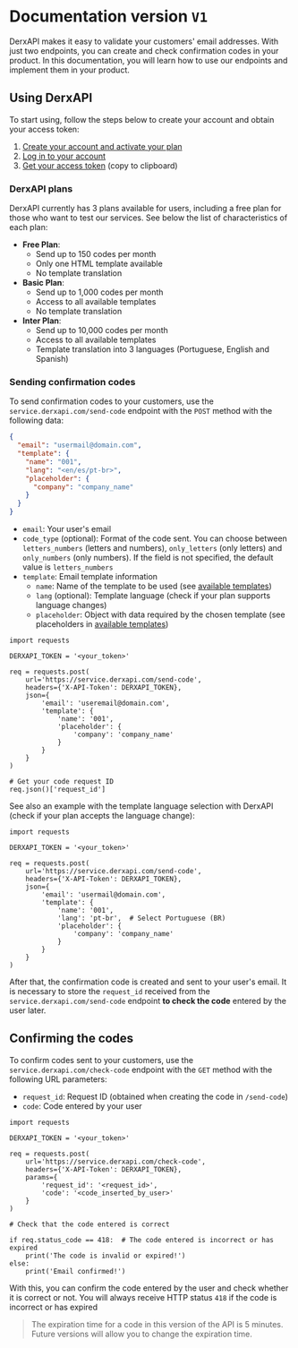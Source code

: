 # Documentation version `V1`

DerxAPI makes it easy to validate your customers' email addresses. With just two endpoints, you can create and check confirmation codes in your product. In this documentation, you will learn how to use our endpoints and implement them in your product.

## Using DerxAPI

To start using, follow the steps below to create your account and obtain your access token:

1. [Create your account and activate your plan](https://derxapi.com/register)
2. [Log in to your account](https://derxapi.com/login)
3. [Get your access token](https://derxapi.com/token) (copy to clipboard)

### DerxAPI plans

DerxAPI currently has 3 plans available for users, including a free plan for those who want to test our services. See below the list of characteristics of each plan:

- **Free Plan**:
  - Send up to 150 codes per month
  - Only one HTML template available
  - No template translation
- **Basic Plan**:
  - Send up to 1,000 codes per month
  - Access to all available templates
  - No template translation
- **Inter Plan**:
  - Send up to 10,000 codes per month
  - Access to all available templates
  - Template translation into 3 languages ​​(Portuguese, English and Spanish)

### Sending confirmation codes

To send confirmation codes to your customers, use the `service.derxapi.com/send-code` endpoint with the `POST` method with the following data:

```json
{
  "email": "usermail@domain.com",
  "template": {
    "name": "001",
    "lang": "<en/es/pt-br>",
    "placeholder": {
      "company": "company_name"
    }
  } 
}
```

- `email`: Your user's email
- `code_type` (optional): Format of the code sent. You can choose between `letters_numbers` (letters and numbers), `only_letters` (only letters) and `only_numbers` (only numbers). If the field is not specified, the default value is `letters_numbers`
- `template`: Email template information
  - `name`: Name of the template to be used (see [available templates](https://github.com/firlast/derxapi-docs/blob/main/docs/templates.md))
  - `lang` (optional): Template language (check if your plan supports language changes)
  - `placeholder`: Object with data required by the chosen template (see placeholders in [available templates](https://github.com/firlast/derxapi-docs/blob/main/docs/templates.md))

```python3
import requests

DERXAPI_TOKEN = '<your_token>'

req = requests.post(
    url='https://service.derxapi.com/send-code',
    headers={'X-API-Token': DERXAPI_TOKEN},
    json={
        'email': 'useremail@domain.com',
        'template': {
            'name': '001',
            'placeholder': {
                'company': 'company_name'
            }
        } 
    }
)

# Get your code request ID
req.json()['request_id']
```

See also an example with the template language selection with DerxAPI (check if your plan accepts the language change):

```python3
import requests

DERXAPI_TOKEN = '<your_token>'

req = requests.post(
    url='https://service.derxapi.com/send-code',
    headers={'X-API-Token': DERXAPI_TOKEN},
    json={
        'email': 'usermail@domain.com',
        'template': {
            'name': '001',
            'lang': 'pt-br',  # Select Portuguese (BR)
            'placeholder': {
                'company': 'company_name'
            }
        } 
    }
)
```

After that, the confirmation code is created and sent to your user's email. It is necessary to store the `request_id` received from the `service.derxapi.com/send-code` endpoint **to check the code** entered by the user later.

## Confirming the codes

To confirm codes sent to your customers, use the `service.derxapi.com/check-code` endpoint with the `GET` method with the following URL parameters:

- `request_id`: Request ID (obtained when creating the code in `/send-code`)
- `code`: Code entered by your user

```python3
import requests

DERXAPI_TOKEN = '<your_token>'

req = requests.post(
    url='https://service.derxapi.com/check-code',
    headers={'X-API-Token': DERXAPI_TOKEN},
    params={
        'request_id': '<request_id>',
        'code': '<code_inserted_by_user>'
    }
)

# Check that the code entered is correct

if req.status_code == 418:  # The code entered is incorrect or has expired
    print('The code is invalid or expired!')
else:
    print('Email confirmed!')
```

With this, you can confirm the code entered by the user and check whether it is correct or not. You will always receive HTTP status `418` if the code is incorrect or has expired

> The expiration time for a code in this version of the API is 5 minutes. Future versions will allow you to change the expiration time.
